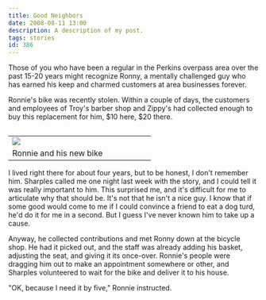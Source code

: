 ```yaml
---
title: Good Neighbors
date: 2008-08-11 13:00
description: A description of my post.
tags: stories
id: 386
---
```

Those of you who have been a regular in the Perkins overpass area over the past 15-20 years might recognize Ronny, a mentally challenged guy who has earned his keep and charmed customers at area businesses forever.

Ronnie's bike was recently stolen.  Within a couple of days, the customers and employees of Troy's barber shop and Zippy's had collected enough to buy this replacement for him, $10 here, $20 there.

<table cellpadding="2" align="right"><tr><td width="250" ><img src="/img/ronnie.jpg"></td><td width="5" rowspan="2"><spacer type="block" width="5" height="1"></td></tr><tr><td class="caption" width="250">Ronnie and his new bike</td></tr></table>

I lived right there for about four years, but to be honest, I don't remember him.  Sharples called me one night last week with the story, and I could tell it was really important to him.  This surprised me, and it's difficult for me to articulate why that should be.  It's not that he isn't a nice guy.  I know that if some good would come to me if I could convince a friend to eat a dog turd, he'd do it for me in a second.  But I guess I've never known him to take up a cause.

Anyway, he collected contributions and met Ronny down at the bicycle shop.  He had it picked out, and the staff was already adding his basket, adjusting the seat, and giving it its once-over.  Ronnie's people were dragging him out to make an appointment somewhere or other, and Sharples volunteered to wait for the bike and deliver it to his house.

"OK, because I need it by five," Ronnie instructed.